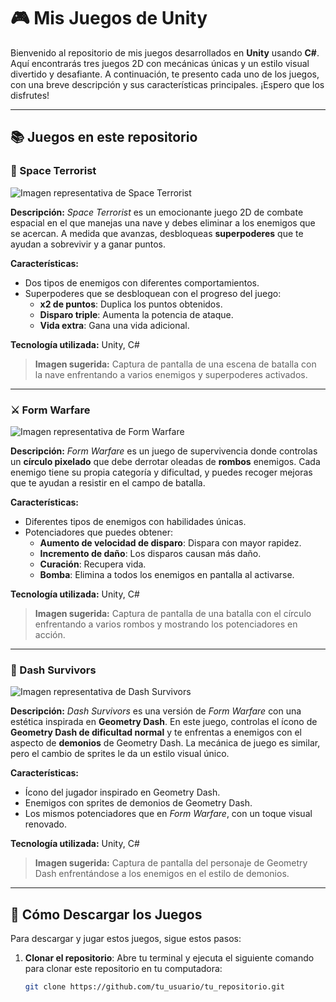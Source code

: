 # 🎮 Mis Juegos de Unity

Bienvenido al repositorio de mis juegos desarrollados en **Unity** usando **C#**. Aquí encontrarás tres juegos 2D con mecánicas únicas y un estilo visual divertido y desafiante. A continuación, te presento cada uno de los juegos, con una breve descripción y sus características principales. ¡Espero que los disfrutes!

---

## 📚 Juegos en este repositorio

### 🚀 Space Terrorist

![Imagen representativa de Space Terrorist](#)

**Descripción:** *Space Terrorist* es un emocionante juego 2D de combate espacial en el que manejas una nave y debes eliminar a los enemigos que se acercan. A medida que avanzas, desbloqueas **superpoderes** que te ayudan a sobrevivir y a ganar puntos.

**Características:**
- Dos tipos de enemigos con diferentes comportamientos.
- Superpoderes que se desbloquean con el progreso del juego:
  - **x2 de puntos**: Duplica los puntos obtenidos.
  - **Disparo triple**: Aumenta la potencia de ataque.
  - **Vida extra**: Gana una vida adicional.

**Tecnología utilizada:** Unity, C#

> **Imagen sugerida:** Captura de pantalla de una escena de batalla con la nave enfrentando a varios enemigos y superpoderes activados.

---

### ⚔️ Form Warfare

![Imagen representativa de Form Warfare](#)

**Descripción:** *Form Warfare* es un juego de supervivencia donde controlas un **círculo pixelado** que debe derrotar oleadas de **rombos** enemigos. Cada enemigo tiene su propia categoría y dificultad, y puedes recoger mejoras que te ayudan a resistir en el campo de batalla.

**Características:**
- Diferentes tipos de enemigos con habilidades únicas.
- Potenciadores que puedes obtener:
  - **Aumento de velocidad de disparo**: Dispara con mayor rapidez.
  - **Incremento de daño**: Los disparos causan más daño.
  - **Curación**: Recupera vida.
  - **Bomba**: Elimina a todos los enemigos en pantalla al activarse.

**Tecnología utilizada:** Unity, C#

> **Imagen sugerida:** Captura de pantalla de una batalla con el círculo enfrentando a varios rombos y mostrando los potenciadores en acción.

---

### 🎩 Dash Survivors

![Imagen representativa de Dash Survivors](#)

**Descripción:** *Dash Survivors* es una versión de *Form Warfare* con una estética inspirada en **Geometry Dash**. En este juego, controlas el ícono de **Geometry Dash de dificultad normal** y te enfrentas a enemigos con el aspecto de **demonios** de Geometry Dash. La mecánica de juego es similar, pero el cambio de sprites le da un estilo visual único.

**Características:**
- Ícono del jugador inspirado en Geometry Dash.
- Enemigos con sprites de demonios de Geometry Dash.
- Los mismos potenciadores que en *Form Warfare*, con un toque visual renovado.

**Tecnología utilizada:** Unity, C#

> **Imagen sugerida:** Captura de pantalla del personaje de Geometry Dash enfrentándose a los enemigos en el estilo de demonios.

---

## 💾 Cómo Descargar los Juegos

Para descargar y jugar estos juegos, sigue estos pasos:

1. **Clonar el repositorio**: Abre tu terminal y ejecuta el siguiente comando para clonar este repositorio en tu computadora:
   ```bash
   git clone https://github.com/tu_usuario/tu_repositorio.git
